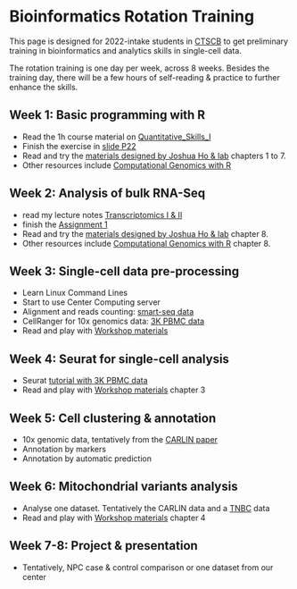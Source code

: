 # Bioinformatics Rotation Training

This page is designed for 2022-intake students in 
[CTSCB](https://www.hkstemcell.hk) to get preliminary training in 
bioinformatics and analytics skills in single-cell data.


The rotation training is one day per week, across 8 weeks. Besides the training 
day, there will be a few hours of self-reading & practice to further enhance the
skills.

## Week 1: Basic programming with R
* Read the 1h course material on 
  [Quantitative_Skills_I](https://github.com/StatBiomed/GenomeScienceCourse/blob/master/quant_skills/Quantitative_Skills_I_YHuang.pdf)
* Finish the exercise in [slide P22](https://github.com/StatBiomed/GenomeScienceCourse/blob/master/quant_skills/Quantitative_Skills_I_YHuang.pdf)
* Read and try the [materials designed by Joshua Ho & lab](https://holab-hku.github.io/R-workshop/) chapters 1 to 7.
* Other resources include [Computational Genomics with R](https://compgenomr.github.io/book/Rintro.html)


## Week 2: Analysis of bulk RNA-Seq
* read my lecture notes 
  [Transcriptomics I & II](https://github.com/StatBiomed/GenomeScienceCourse/tree/master/transcriptomics)
* finish the [Assignment 1](https://github.com/StatBiomed/GenomeScienceCourse/tree/master/assignments)
* Read and try the [materials designed by Joshua Ho & lab](https://holab-hku.github.io/R-workshop/) chapter 8.
* Other resources include [Computational Genomics with R](https://compgenomr.github.io/book/rnaseqanalysis.html) chapter 8.


## Week 3: Single-cell data pre-processing
* Learn Linux Command Lines
* Start to use Center Computing server
* Alignment and reads counting: [smart-seq data](https://github.com/huangyh09/brie/tree/master/examples/gastrulation)
* CellRanger for 10x genomics data: [3K PBMC data](https://www.10xgenomics.com/resources/datasets/3-k-pbm-cs-from-a-healthy-donor-1-standard-1-1-0)
* Read and play with [Workshop materials](https://holab-hku.github.io/Fundamental-scRNA/)


## Week 4: Seurat for single-cell analysis
* Seurat [tutorial with 3K PBMC data](https://satijalab.org/seurat/articles/pbmc3k_tutorial.html)
* Read and play with [Workshop materials](https://holab-hku.github.io/Fundamental-scRNA/) chapter 3


## Week 5: Cell clustering & annotation
* 10x genomic data, tentatively from the [CARLIN paper](https://www.cell.com/cell/fulltext/S0092-8674(20)30554-7)
* Annotation by markers
* Annotation by automatic prediction


## Week 6: Mitochondrial variants analysis
* Analyse one dataset. Tentatively the CARLIN data and a [TNBC](https://www.nature.com/articles/s41467-022-28845-0/figures/5) data
* Read and play with [Workshop materials](https://statbiomed.github.io/SingleCell-Workshop-2021/SNV-analysis.html) chapter 4


## Week 7-8: Project & presentation
* Tentatively, NPC case & control comparison or one dataset from our center
